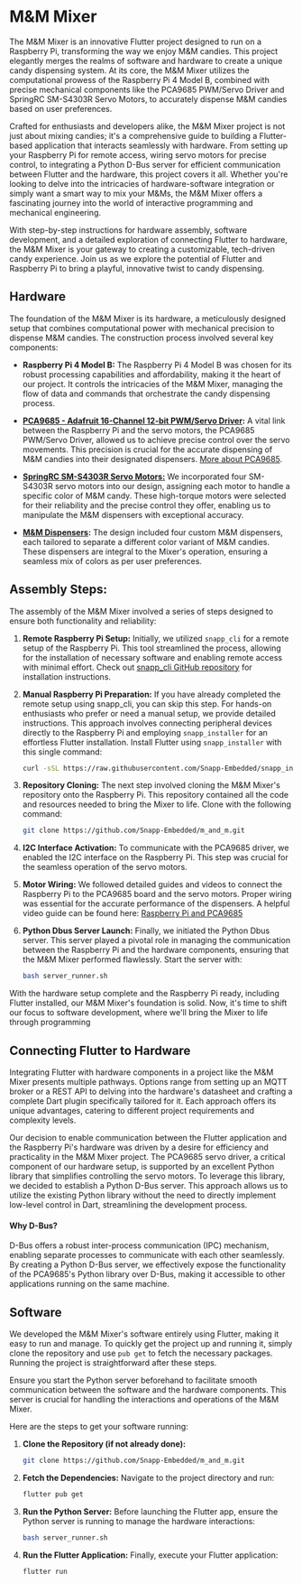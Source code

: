# M&M Mixer
The M&M Mixer is an innovative Flutter project designed to run on a Raspberry Pi, transforming the way we enjoy M&M candies. This project elegantly merges the realms of software and hardware to create a unique candy dispensing system. At its core, the M&M Mixer utilizes the computational prowess of the Raspberry Pi 4 Model B, combined with precise mechanical components like the PCA9685 PWM/Servo Driver and SpringRC SM-S4303R Servo Motors, to accurately dispense M&M candies based on user preferences.

Crafted for enthusiasts and developers alike, the M&M Mixer project is not just about mixing candies; it's a comprehensive guide to building a Flutter-based application that interacts seamlessly with hardware. From setting up your Raspberry Pi for remote access, wiring servo motors for precise control, to integrating a Python D-Bus server for efficient communication between Flutter and the hardware, this project covers it all. Whether you're looking to delve into the intricacies of hardware-software integration or simply want a smart way to mix your M&Ms, the M&M Mixer offers a fascinating journey into the world of interactive programming and mechanical engineering.

With step-by-step instructions for hardware assembly, software development, and a detailed exploration of connecting Flutter to hardware, the M&M Mixer is your gateway to creating a customizable, tech-driven candy experience. Join us as we explore the potential of Flutter and Raspberry Pi to bring a playful, innovative twist to candy dispensing.


## Hardware

The foundation of the M&M Mixer is its hardware, a meticulously designed setup that combines computational power with mechanical precision to dispense M&M candies. The construction process involved several key components:

- **Raspberry Pi 4 Model B:**
  The Raspberry Pi 4 Model B was chosen for its robust processing capabilities and affordability, making it the heart of our project. It controls the intricacies of the M&M Mixer, managing the flow of data and commands that orchestrate the candy dispensing process.

- **[PCA9685 - Adafruit 16-Channel 12-bit PWM/Servo Driver](https://www.adafruit.com/product/815 "PCA9685 - Adafruit 16-Channel 12-bit PWM/Servo Driver"):**
  A vital link between the Raspberry Pi and the servo motors, the PCA9685 PWM/Servo Driver, allowed us to achieve precise control over the servo movements. This precision is crucial for the accurate dispensing of M&M candies into their designated dispensers. [More about PCA9685](https://www.adafruit.com/product/815).

- **[SpringRC SM-S4303R Servo Motors:](https://www.pololu.com/product/1248 "SpringRC SM-S4303R Servo Motors:")**
  We incorporated four SM-S4303R servo motors into our design, assigning each motor to handle a specific color of M&M candy. These high-torque motors were selected for their reliability and the precise control they offer, enabling us to manipulate the M&M dispensers with exceptional accuracy.

- **[M&M Dispensers](https://www.amazon.de/gp/product/B0995R4P1P/ref=ppx_yo_dt_b_asin_title_o00_s00?ie=UTF8&th=1 "M&M Dispensers"):**
  The design included four custom M&M dispensers, each tailored to separate a different color variant of M&M candies. These dispensers are integral to the Mixer's operation, ensuring a seamless mix of colors as per user preferences.

## Assembly Steps:

The assembly of the M&M Mixer involved a series of steps designed to ensure both functionality and reliability:

1. **Remote Raspberry Pi Setup:**
   Initially, we utilized `snapp_cli` for a remote setup of the Raspberry Pi. This tool streamlined the process, allowing for the installation of necessary software and enabling remote access with minimal effort. Check out [snapp_cli GitHub repository](https://github.com/Snapp-Embedded/snapp_cli) for installation instructions.

2. **Manual Raspberry Pi Preparation:**
   If you have already completed the remote setup using snapp_cli, you can skip this step. For hands-on enthusiasts who prefer or need a manual setup, we provide detailed instructions. This approach involves connecting peripheral devices directly to the Raspberry Pi and employing `snapp_installer` for an effortless Flutter installation. Install Flutter using `snapp_installer` with this single command:

	```bash
   curl -sSL https://raw.githubusercontent.com/Snapp-Embedded/snapp_installer/main/install.sh | bash
	```

3. **Repository Cloning:**
   The next step involved cloning the M&M Mixer's repository onto the Raspberry Pi. This repository contained all the code and resources needed to bring the Mixer to life. Clone with the following command:
   ```bash
   git clone https://github.com/Snapp-Embedded/m_and_m.git
	```

4. **I2C Interface Activation:**
   To communicate with the PCA9685 driver, we enabled the I2C interface on the Raspberry Pi. This step was crucial for the seamless operation of the servo motors.

5. **Motor Wiring:**
   We followed detailed guides and videos to connect the Raspberry Pi to the PCA9685 board and the servo motors. Proper wiring was essential for the accurate performance of the dispensers. A helpful video guide can be found here: [Raspberry Pi and PCA9685](https://www.youtube.com/watch?v=3vQyI2b4e6Y)

6. **Python Dbus Server Launch:**
   Finally, we initiated the Python Dbus server. This server played a pivotal role in managing the communication between the Raspberry Pi and the hardware components, ensuring that the M&M Mixer performed flawlessly. Start the server with:
   ```bash
   bash server_runner.sh
	```


With the hardware setup complete and the Raspberry Pi ready, including Flutter installed, our M&M Mixer's foundation is solid. Now, it's time to shift our focus to software development, where we'll bring the Mixer to life through programming

## Connecting Flutter to Hardware

Integrating Flutter with hardware components in a project like the M&M Mixer presents multiple pathways. Options range from setting up an MQTT broker or a REST API to delving into the hardware's datasheet and crafting a complete Dart plugin specifically tailored for it. Each approach offers its unique advantages, catering to different project requirements and complexity levels.

Our decision to enable communication between the Flutter application and the Raspberry Pi's hardware was driven by a desire for efficiency and practicality in the M&M Mixer project. The PCA9685 servo driver, a critical component of our hardware setup, is supported by an excellent Python library that simplifies controlling the servo motors. To leverage this library, we decided to establish a Python D-Bus server. This approach allows us to utilize the existing Python library without the need to directly implement low-level control in Dart, streamlining the development process.

#### Why D-Bus?

D-Bus offers a robust inter-process communication (IPC) mechanism, enabling separate processes to communicate with each other seamlessly. By creating a Python D-Bus server, we effectively expose the functionality of the PCA9685's Python library over D-Bus, making it accessible to other applications running on the same machine.

## Software

We developed the M&M Mixer's software entirely using Flutter, making it easy to run and manage. To quickly get the project up and running it, simply clone the repository and use `pub get` to fetch the necessary packages. Running the project is straightforward after these steps.

Ensure you start the Python server beforehand to facilitate smooth communication between the software and the hardware components. This server is crucial for handling the interactions and operations of the M&M Mixer.

Here are the steps to get your software running:

1. **Clone the Repository (if not already done):**
	``` bash
   git clone https://github.com/Snapp-Embedded/m_and_m.git
	```
2. **Fetch the Dependencies:**
Navigate to the project directory and run:
	``` bash
   flutter pub get
	```
2. **Run the Python Server:**
Before launching the Flutter app, ensure the Python server is running to manage the hardware interactions:
	``` bash
   bash server_runner.sh
	```
3. **Run the Flutter Application:**
Finally, execute your Flutter application:
	``` bash
   flutter run
	```